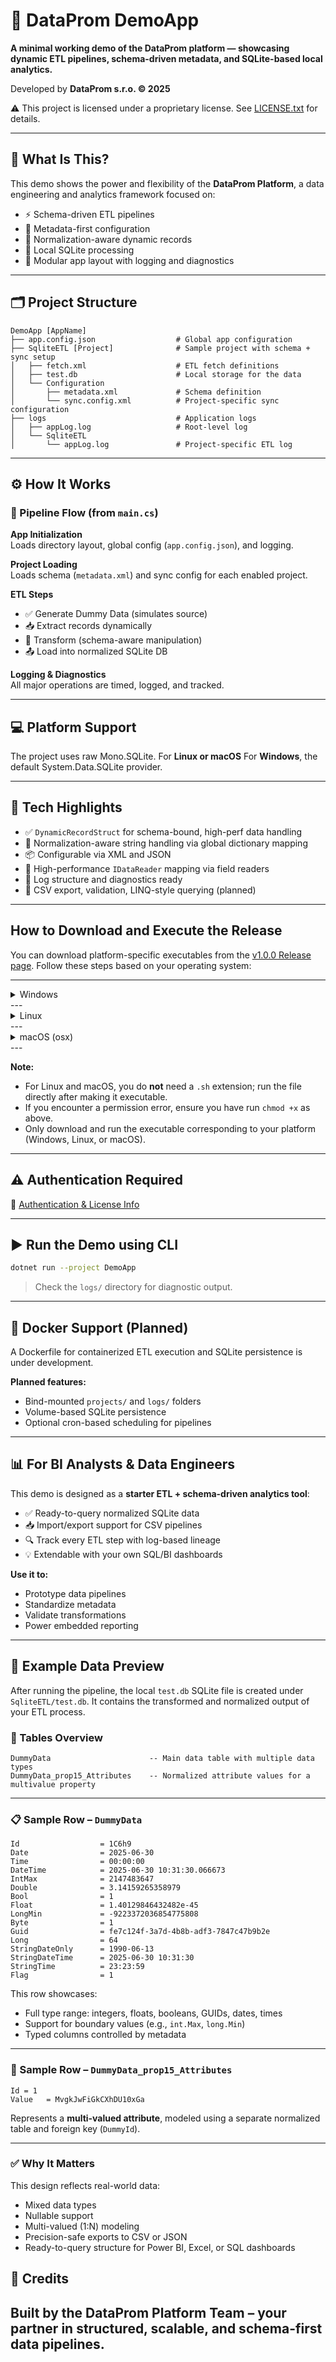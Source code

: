 # 🚀 DataProm DemoApp

**A minimal working demo of the DataProm platform — showcasing dynamic ETL pipelines, schema-driven metadata, and SQLite-based local analytics.**

Developed by **DataProm s.r.o. © 2025**

⚠️ This project is licensed under a proprietary license. See [LICENSE.txt](./LICENSE.txt) for details.

---

## 🧠 What Is This?

This demo shows the power and flexibility of the **DataProm Platform**, a data engineering and analytics framework focused on:

- ⚡ Schema-driven ETL pipelines  
- 🧩 Metadata-first configuration  
- 🔄 Normalization-aware dynamic records  
- 🧪 Local SQLite processing  
- 🧱 Modular app layout with logging and diagnostics  

---

## 🗂️ Project Structure

```text
DemoApp [AppName]
├── app.config.json                  # Global app configuration
├── SqliteETL [Project]              # Sample project with schema + sync setup
│   ├── fetch.xml                    # ETL fetch definitions
│   ├── test.db                      # Local storage for the data
│   └── Configuration
│       ├── metadata.xml             # Schema definition
│       └── sync.config.xml          # Project-specific sync configuration
├── logs                             # Application logs
│   ├── appLog.log                   # Root-level log
│   └── SqliteETL
│       └── appLog.log               # Project-specific ETL log
```

---

## ⚙️ How It Works

### 🧵 Pipeline Flow (from `main.cs`)

**App Initialization**  
Loads directory layout, global config (`app.config.json`), and logging.

**Project Loading**  
Loads schema (`metadata.xml`) and sync config for each enabled project.

**ETL Steps**
- ✅ Generate Dummy Data (simulates source)
- 📥 Extract records dynamically
- 🧪 Transform (schema-aware manipulation)
- 📤 Load into normalized SQLite DB

**Logging & Diagnostics**  
All major operations are timed, logged, and tracked.

---

## 💻 Platform Support

The project uses raw Mono.SQLite. For **Linux or macOS**
For **Windows**, the default System.Data.SQLite provider.

---

## 🧪 Tech Highlights

- ✅ `DynamicRecordStruct` for schema-bound, high-perf data handling  
- 🧠 Normalization-aware string handling via global dictionary mapping  
- 📦 Configurable via XML and JSON  
- 🧩 High-performance `IDataReader` mapping via field readers  
- 🧰 Log structure and diagnostics ready  
- 🧪 CSV export, validation, LINQ-style querying (planned)  

---

## How to Download and Execute the Release

You can download platform-specific executables from the [v1.0.0 Release page](https://github.com/dataprom-online/etl-app/releases/tag/v1.0.0). Follow these steps based on your operating system:

---
<details>

<summary>Windows</summary>

### **Windows (win-x64)**

1. **Download**  
   - Download the asset named:  
     ```
     DataProm.ETL-win-x64.zip
     ```
2. **Extract**  
   - Right-click the ZIP file and select “Extract All...”
3. **Run**  
   - Double-click `DataProm.ETL-win-x64.exe` to launch the application.
</details>
---
<details>

<summary>Linux</summary>

### **Linux (linux-x64)**

1. **Download**  
   - Download the asset named:  
     ```
     DataProm.ETL-linux-x64.zip
     ```
2. **Extract**  
   - Open a terminal in the download folder and run:  
     ```sh
     unzip DataProm.ETL-linux-x64.zip
     ```
3. **Make Executable**  
   - If needed, make the file executable:  
     ```sh
     chmod +x DataProm.ETL-linux-x64
     ```
4. **Run**  
   - Start the application with:  
     ```sh
     ./DataProm.ETL-linux-x64
     ```
</details>
---

<details>

<summary>macOS (osx)</summary>

### **macOS (osx-x64)**

1. **Download**  
   - Download the asset named:  
     ```
     DataProm.ETL-osx-x64.zip
     ```
2. **Extract**  
   - Use Finder to unzip, or in Terminal:  
     ```sh
     unzip DataProm.ETL-osx-x64.zip
     ```
3. **Make Executable**  
   - If needed, make the file executable:  
     ```sh
     chmod +x DataProm.ETL-osx-x64
     ```
4. **Run**  
   - Start the application with:  
     ```sh
     ./DataProm.ETL-osx-x64
     ```
</details>
---

**Note:**  
- For Linux and macOS, you do **not** need a `.sh` extension; run the file directly after making it executable.
- If you encounter a permission error, ensure you have run `chmod +x` as above.  
- Only download and run the executable corresponding to your platform (Windows, Linux, or macOS).

---

## ⚠️ Authentication Required

📄 [Authentication & License Info](docs/authentication.md)

---

## ▶️ Run the Demo using CLI

```bash
dotnet run --project DemoApp
```

> Check the `logs/` directory for diagnostic output.

---

## 🐳 Docker Support (Planned)

A Dockerfile for containerized ETL execution and SQLite persistence is under development.

**Planned features:**
- Bind-mounted `projects/` and `logs/` folders  
- Volume-based SQLite persistence  
- Optional cron-based scheduling for pipelines  

---

## 📊 For BI Analysts & Data Engineers

This demo is designed as a **starter ETL + schema-driven analytics tool**:

- ✅ Ready-to-query normalized SQLite data  
- 📥 Import/export support for CSV pipelines  
- 🔍 Track every ETL step with log-based lineage  
- 💡 Extendable with your own SQL/BI dashboards  

**Use it to:**
- Prototype data pipelines  
- Standardize metadata  
- Validate transformations  
- Power embedded reporting  

---

## 📄 Example Data Preview

After running the pipeline, the local `test.db` SQLite file is created under `SqliteETL/test.db`. It contains the transformed and normalized output of your ETL process.

### 🧾 Tables Overview

```text
DummyData                      -- Main data table with multiple data types
DummyData_prop15_Attributes    -- Normalized attribute values for a multivalue property
```

---

### 📋 Sample Row – `DummyData`

```text
Id                  = 1C6h9
Date                = 2025-06-30
Time                = 00:00:00
DateTime            = 2025-06-30 10:31:30.066673
IntMax              = 2147483647
Double              = 3.14159265358979
Bool                = 1
Float               = 1.40129846432482e-45
LongMin             = -9223372036854775808
Byte                = 1
Guid                = fe7c124f-3a7d-4b8b-adf3-7847c47b9b2e
Long                = 64
StringDateOnly      = 1990-06-13
StringDateTime      = 2025-06-30 10:31:30
StringTime          = 23:23:59
Flag                = 1
```

This row showcases:
- Full type range: integers, floats, booleans, GUIDs, dates, times
- Support for boundary values (e.g., `int.Max`, `long.Min`)
- Typed columns controlled by metadata

---

### 🧩 Sample Row – `DummyData_prop15_Attributes`

```text
Id = 1
Value   = MvgkJwFiGkCXhDU10xGa
```

Represents a **multi-valued attribute**, modeled using a separate normalized table and foreign key (`DummyId`).

---

### ✅ Why It Matters

This design reflects real-world data:
- Mixed data types
- Nullable support
- Multi-valued (1:N) modeling
- Precision-safe exports to CSV or JSON
- Ready-to-query structure for Power BI, Excel, or SQL dashboards

## 📣 Credits

Built by the **DataProm Platform Team** – your partner in **structured, scalable, and schema-first data pipelines**.
---
